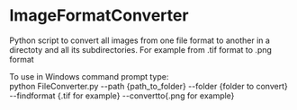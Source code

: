 # ImageFormatConverter
Python script to convert all images from one file format to another in a directoty and all its subdirectories. For example from .tif format to .png format

To use in Windows command prompt type: <br/>
python FileConverter.py --path {path_to_folder} --folder {folder to convert} --findformat {.tif for example} --convertto{.png for example}

